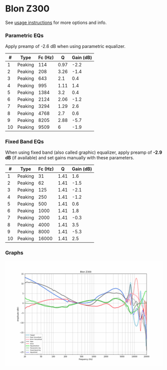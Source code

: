 # Blon Z300
See [usage instructions](https://github.com/jaakkopasanen/AutoEq#usage) for more options and info.

### Parametric EQs
Apply preamp of -2.6 dB when using parametric equalizer.

|   # | Type    |   Fc (Hz) |    Q |   Gain (dB) |
|-----|---------|-----------|------|-------------|
|   1 | Peaking |       114 | 0.97 |        -2.2 |
|   2 | Peaking |       208 | 3.26 |        -1.4 |
|   3 | Peaking |       643 | 2.1  |         0.4 |
|   4 | Peaking |       995 | 1.11 |         1.4 |
|   5 | Peaking |      1384 | 3.2  |         0.4 |
|   6 | Peaking |      2124 | 2.06 |        -1.2 |
|   7 | Peaking |      3294 | 1.29 |         2.6 |
|   8 | Peaking |      4768 | 2.7  |         0.6 |
|   9 | Peaking |      8205 | 2.88 |        -5.7 |
|  10 | Peaking |      9509 | 6    |        -1.9 |

### Fixed Band EQs
When using fixed band (also called graphic) equalizer, apply preamp of **-2.9 dB** (if available) and set gains manually with these parameters.

|   # | Type    |   Fc (Hz) |    Q |   Gain (dB) |
|-----|---------|-----------|------|-------------|
|   1 | Peaking |        31 | 1.41 |         1.6 |
|   2 | Peaking |        62 | 1.41 |        -1.5 |
|   3 | Peaking |       125 | 1.41 |        -2.1 |
|   4 | Peaking |       250 | 1.41 |        -1.2 |
|   5 | Peaking |       500 | 1.41 |         0.6 |
|   6 | Peaking |      1000 | 1.41 |         1.8 |
|   7 | Peaking |      2000 | 1.41 |        -0.3 |
|   8 | Peaking |      4000 | 1.41 |         3.5 |
|   9 | Peaking |      8000 | 1.41 |        -5.3 |
|  10 | Peaking |     16000 | 1.41 |         2.5 |

### Graphs
![](./Blon%20Z300.png)
